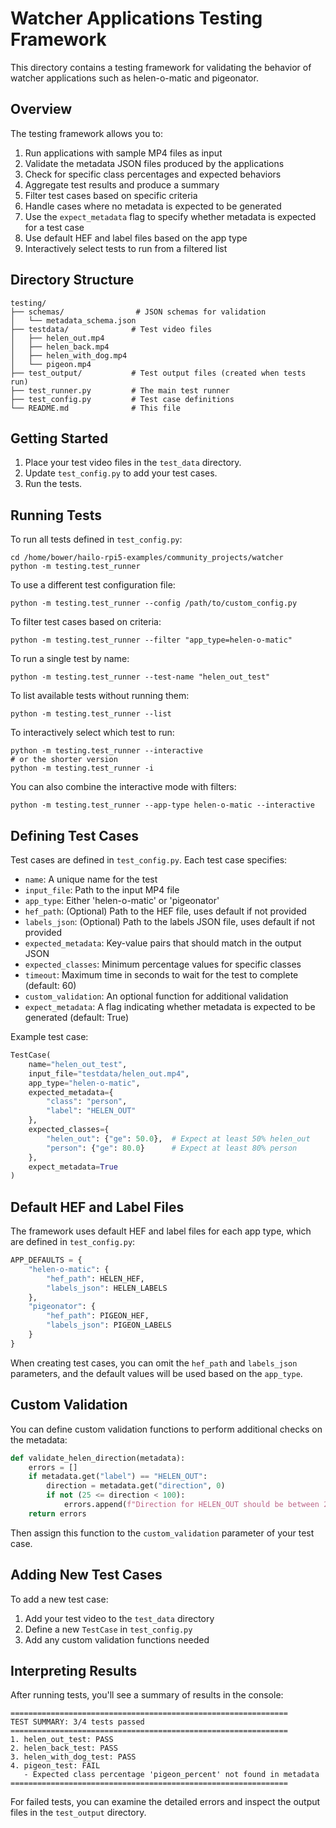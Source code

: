 # Watcher Applications Testing Framework

This directory contains a testing framework for validating the behavior of watcher applications such as helen-o-matic and pigeonator.

## Overview

The testing framework allows you to:

1. Run applications with sample MP4 files as input
2. Validate the metadata JSON files produced by the applications
3. Check for specific class percentages and expected behaviors
4. Aggregate test results and produce a summary
5. Filter test cases based on specific criteria
6. Handle cases where no metadata is expected to be generated
7. Use the `expect_metadata` flag to specify whether metadata is expected for a test case
8. Use default HEF and label files based on the app type
9. Interactively select tests to run from a filtered list

## Directory Structure

```
testing/
├── schemas/                # JSON schemas for validation
│   └── metadata_schema.json
├── testdata/              # Test video files
│   ├── helen_out.mp4
│   ├── helen_back.mp4
│   ├── helen_with_dog.mp4
│   └── pigeon.mp4
├── test_output/           # Test output files (created when tests run)
├── test_runner.py         # The main test runner
├── test_config.py         # Test case definitions
└── README.md              # This file
```

## Getting Started

1. Place your test video files in the `test_data` directory.
2. Update `test_config.py` to add your test cases.
3. Run the tests.

## Running Tests

To run all tests defined in `test_config.py`:

```
cd /home/bower/hailo-rpi5-examples/community_projects/watcher
python -m testing.test_runner
```

To use a different test configuration file:

```
python -m testing.test_runner --config /path/to/custom_config.py
```

To filter test cases based on criteria:

```
python -m testing.test_runner --filter "app_type=helen-o-matic"
```

To run a single test by name:

```
python -m testing.test_runner --test-name "helen_out_test"
```

To list available tests without running them:

```
python -m testing.test_runner --list
```

To interactively select which test to run:

```
python -m testing.test_runner --interactive
# or the shorter version
python -m testing.test_runner -i
```

You can also combine the interactive mode with filters:

```
python -m testing.test_runner --app-type helen-o-matic --interactive
```

## Defining Test Cases

Test cases are defined in `test_config.py`. Each test case specifies:

- `name`: A unique name for the test
- `input_file`: Path to the input MP4 file
- `app_type`: Either 'helen-o-matic' or 'pigeonator'
- `hef_path`: (Optional) Path to the HEF file, uses default if not provided
- `labels_json`: (Optional) Path to the labels JSON file, uses default if not provided
- `expected_metadata`: Key-value pairs that should match in the output JSON
- `expected_classes`: Minimum percentage values for specific classes
- `timeout`: Maximum time in seconds to wait for the test to complete (default: 60)
- `custom_validation`: An optional function for additional validation
- `expect_metadata`: A flag indicating whether metadata is expected to be generated (default: True)

Example test case:

```python
TestCase(
    name="helen_out_test",
    input_file="testdata/helen_out.mp4",
    app_type="helen-o-matic",
    expected_metadata={
        "class": "person",
        "label": "HELEN_OUT"
    },
    expected_classes={
        "helen_out": {"ge": 50.0},  # Expect at least 50% helen_out
        "person": {"ge": 80.0}      # Expect at least 80% person
    },
    expect_metadata=True
)
```

## Default HEF and Label Files

The framework uses default HEF and label files for each app type, which are defined in `test_config.py`:

```python
APP_DEFAULTS = {
    "helen-o-matic": {
        "hef_path": HELEN_HEF,
        "labels_json": HELEN_LABELS
    },
    "pigeonator": {
        "hef_path": PIGEON_HEF,
        "labels_json": PIGEON_LABELS
    }
}
```

When creating test cases, you can omit the `hef_path` and `labels_json` parameters, and the default values will be used based on the `app_type`.

## Custom Validation

You can define custom validation functions to perform additional checks on the metadata:

```python
def validate_helen_direction(metadata):
    errors = []
    if metadata.get("label") == "HELEN_OUT":
        direction = metadata.get("direction", 0)
        if not (25 <= direction < 100):
            errors.append(f"Direction for HELEN_OUT should be between 25-100, got {direction}")
    return errors
```

Then assign this function to the `custom_validation` parameter of your test case.

## Adding New Test Cases

To add a new test case:

1. Add your test video to the `test_data` directory
2. Define a new `TestCase` in `test_config.py`
3. Add any custom validation functions needed

## Interpreting Results

After running tests, you'll see a summary of results in the console:

```
==============================================================
TEST SUMMARY: 3/4 tests passed
==============================================================
1. helen_out_test: PASS
2. helen_back_test: PASS
3. helen_with_dog_test: PASS
4. pigeon_test: FAIL
   - Expected class percentage 'pigeon_percent' not found in metadata
==============================================================
```

For failed tests, you can examine the detailed errors and inspect the output files in the `test_output` directory.
